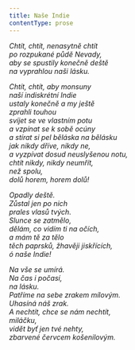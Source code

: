```yaml
---
title: Naše Indie
contentType: prose
---
```


<section>

_Chtít, chtít, nenasytně chtít  
po rozpukané půdě Nevady,  
aby se spustily konečně deště  
na vyprahlou naši lásku._

</section>

<section>

_Chtít, chtít, aby monsuny  
naší indiskrétní Indie  
ustaly konečně a my ještě  
zprahli touhou  
svíjet se ve vlastním potu  
a vzpínat se k sobě ocúny  
a stírat si pel běláska na bělásku  
jak nikdy dříve, nikdy ne,  
a vyzpívat dosud neuslyšenou notu,  
chtít nikdy, nikdy neumřít,  
než spolu,  
dolů horem, horem dolů!_

</section>

<section>

_Opadly deště.  
Zůstal jen po nich  
prales vlasů tvých.  
Slunce se zatmělo,  
dělám, co vidím ti na očích,  
a mám tě za tělo  
těch paprsků, žhavěji jiskřících,  
ó naše Indie!_

</section>

<section>

_Na vše se umírá.  
Na čas i počasí,  
na lásku.  
Patříme na sebe zrakem mílovým.  
Uhasíná náš zrak.  
A nechtít, chce se nám nechtít,  
miláčku,  
vidět byť jen tvé nehty,  
zbarvené červcem košenilovým._

</section>
